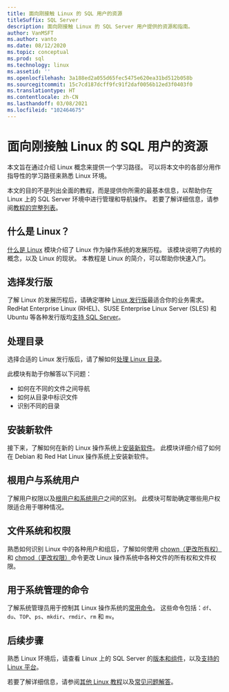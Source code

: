 ```yaml
---
title: 面向刚接触 Linux 的 SQL 用户的资源
titleSuffix: SQL Server
description: 面向刚接触 Linux 的 SQL Server 用户提供的资源和指南。
author: VanMSFT
ms.author: vanto
ms.date: 08/12/2020
ms.topic: conceptual
ms.prod: sql
ms.technology: linux
ms.assetid: ''
ms.openlocfilehash: 3a188ed2a055d65fec5475e620ea31bd512b058b
ms.sourcegitcommit: 15c7cd187dcff9fc91f2daf0056b12ed3f0403f0
ms.translationtype: HT
ms.contentlocale: zh-CN
ms.lasthandoff: 03/08/2021
ms.locfileid: "102464675"
---
```

# <a name="new-to-linux-resources-for-sql-users"></a>面向刚接触 Linux 的 SQL 用户的资源

本文旨在通过介绍 Linux 概念来提供一个学习路径。 可以将本文中的各部分用作指导性的学习路径来熟悉 Linux 环境。

本文的目的不是列出全面的教程，而是提供你所需的最基本信息，以帮助你在 Linux 上的 SQL Server 环境中进行管理和导航操作。 若要了解详细信息，请参阅[教程的完整列表](https://www.linux.org/forums/linux-beginner-tutorials.123/)。 

## <a name="what-is-linux"></a>什么是 Linux？

[什么是 Linux](https://www.linux.org/threads/what-is-linux.4106/) 模块介绍了 Linux 作为操作系统的发展历程。 该模块说明了内核的概念，以及 Linux 的现状。 本教程是 Linux 的简介，可以帮助你快速入门。 

## <a name="select-a-distribution"></a>选择发行版

了解 Linux 的发展历程后，请确定哪种 [Linux 发行版](https://www.linux.org/threads/selecting-a-linux-distribution.4117/)最适合你的业务需求。 RedHat Enterprise Linux (RHEL)、SUSE Enterprise Linux Server (SLES) 和 Ubuntu 等各种发行版均[支持 SQL Server](sql-server-linux-release-notes-2019.md#supported-platforms)。


## <a name="get-around-directories"></a>处理目录

选择合适的 Linux 发行版后，请了解如何[处理 Linux 目录](https://www.linux.org/threads/getting-around-in-linux-directories.4120/)。

此模块有助于你解答以下问题：

- 如何在不同的文件之间导航 
- 如何从目录中标识文件
- 识别不同的目录 


## <a name="install-new-software"></a>安装新软件 

接下来，了解如何在新的 Linux 操作系统上[安装新软件](https://www.linux.org/threads/installing-new-software-debian-red-hat-slackware.4119/)。 此模块详细介绍了如何在 Debian 和 Red Hat Linux 操作系统上安装新软件。 


## <a name="root-versus-system-user"></a>根用户与系统用户

了解用户权限以及[根用户和系统用户](https://www.linux.org/threads/when-to-work-as-root-when-to-work-as-a-system-user.4136/)之间的区别。 此模块可帮助确定哪些用户权限适合用于哪种情况。 

## <a name="file-system-and-permissions"></a>文件系统和权限

熟悉如何识别 Linux 中的各种用户和组后，了解如何使用 [chown（更改所有权）](https://www.linux.org/threads/file-permisions-chown.4125/)和 [chmod（更改权限）](https://www.linux.org/threads/file-permissions-chmod.4124)命令更改 Linux 操作系统中各种文件的所有权和文件权限。 


## <a name="commands-for-system-administration"></a>用于系统管理的命令

了解系统管理员用于控制其 Linux 操作系统的[常用命令](https://www.linux.org/threads/commands-for-system-administration.4126/)。 这些命令包括：`df`、`du`、`TOP`、`ps`、`mkdir`、`rmdir`、`rm` 和 `mv`。 


## <a name="next-steps"></a>后续步骤

熟悉 Linux 环境后，请查看 Linux 上的 SQL Server 的[版本和组件](sql-server-linux-editions-and-components-2019.md)，以及[支持的 Linux 平台](sql-server-linux-release-notes-2019.md)。 

若要了解详细信息，请参阅[其他 Linux 教程](https://www.linux.org/forums/linux-beginner-tutorials.123/)以及[常见问题解答](sql-server-linux-faq.yml)。
